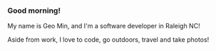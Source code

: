 ### Good morning!

My name is Geo Min, and I'm a software developer in Raleigh NC! 

Aside from work, I love to code, go outdoors, travel and take photos!
